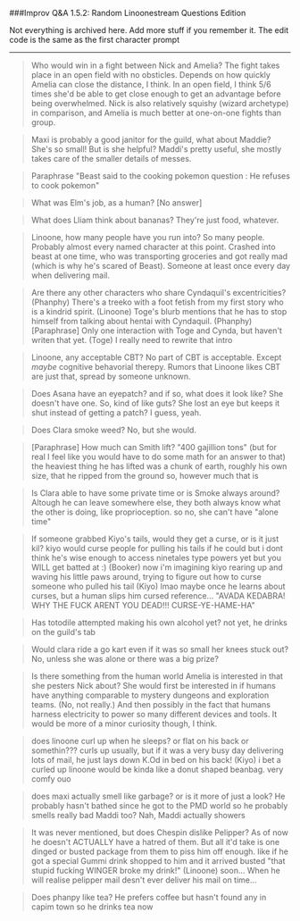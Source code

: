 ###Improv Q&A 1.5.2: Random Linoonestream Questions Edition

Not everything is archived here. Add more stuff if you remember it. The edit code is the same as the first character prompt

---

>Who would win in a fight between Nick and Amelia? The fight takes place in an open field with no obsticles.
Depends on how quickly Amelia can close the distance, I think. In an open field, I think 5/6 times she'd be able to get close enough to get an advantage before being overwhelmed. Nick is also relatively squishy (wizard archetype) in comparison, and Amelia is much better at one-on-one fights than group.

>Maxi is probably a good janitor for the guild, what about Maddie? She's so small! But is she helpful?
Maddi's pretty useful, she mostly takes care of the smaller details of messes.

>Paraphrase "Beast said to the cooking pokemon question : He refuses to cook pokemon"

>What was Elm's job, as a human?
[No answer]

>What does Lliam think about bananas?
They're just food, whatever.

>Linoone, how many people have you run into?
So many people. Probably almost every named character at this point. Crashed into beast at one time, who was transporting groceries and got really mad (which is why he's scared of Beast).
Someone at least once every day when delivering mail.

>Are there any other characters who share Cyndaquil's excentricities?
(Phanphy) There's a treeko with a foot fetish from my first story who is a kindrid spirit. 
(Linoone) Toge's blurb mentions that he has to stop himself from talking about hentai with Cyndaquil.
(Phanphy) [Paraphrase] Only one interaction with Toge and Cynda, but haven't writen that yet.
(Toge) I really need to rewrite that intro

>Linoone, any acceptable CBT?
No part of CBT is acceptable. Except *maybe* cognitive behavorial therepy.
Rumors that Linoone likes CBT are just that, spread by someone unknown.

>Does Asana have an eyepatch? and if so, what does it look like?
She doesn't have one.
>So, kind of like guts? She lost an eye but keeps it shut instead of getting a patch?
I guess, yeah.

>Does Clara smoke weed?
No, but she would.

>[Paraphrase] How much can Smith lift?
"400 gajillion tons" (but for real I feel like you would have to do some math for an answer to that)
the heaviest thing he has lifted was a chunk of earth, roughly his own size, that he ripped from the ground
so, however much that is

>Is Clara able to have some private time or is Smoke always around?
Altough he can leave somewhere else, they both always know what the other is doing, like proprioception.
so no, she can't have "alone time"

>If someone grabbed Kiyo's tails, would they get a curse, or is it just kil?
kiyo would curse people for pulling his tails if he could but i dont think he's wise enough to access ninetales type powers yet
but you WILL get batted at :)
(Booker) now i'm imagining kiyo rearing up and waving his little paws around, trying to figure out how to curse someone who pulled his tail
(Kiyo) lmao maybe once he learns about curses, but a human slips him cursed reference... "AVADA KEDABRA!  WHY THE FUCK ARENT YOU DEAD!!! CURSE-YE-HAME-HA"

>Has totodile attempted making his own alcohol yet?
not yet, he drinks on the guild's tab

>Would clara ride a go kart even if it was so small her knees stuck out?
No, unless she was alone or there was a big prize?

>Is there something from the human world Amelia is interested in that she pesters Nick about?
She would first be interested in if humans have anything comparable to mystery dungeons and exploration teams. (No, not really.) And then possibly in the fact that humans harness electricity to power so many different devices and tools. It would be more of a minor curiosity though, I think.

>does linoone curl up when he sleeps?  or flat on his back or somethin???
curls up usually, but if it was a very busy day delivering lots of mail, he just lays down K.Od in bed on his back!
(Kiyo) i bet a curled up linoone would be kinda like a donut shaped beanbag. very comfy ouo

>does maxi actually smell like garbage?  or is it more of just a look?
He probably hasn't bathed since he got to the PMD world so he probably smells really bad
>Maddi too?
Nah, Maddi actually showers

>It was never mentioned, but does Chespin dislike Pelipper?
As of now he doesn't ACTUALLY have a hatred of them. But all it'd take is one dinged or busted package from them to piss him off enough.
like if he got a special Gummi drink shopped to him and it arrived busted "that stupid fucking WINGER broke my drink!"
(Linoone) soon... When he will realise pelipper mail desn't ever deliver his mail on time...

>Does phanpy like tea?
He prefers coffee but hasn't found any in capim town so he drinks tea now